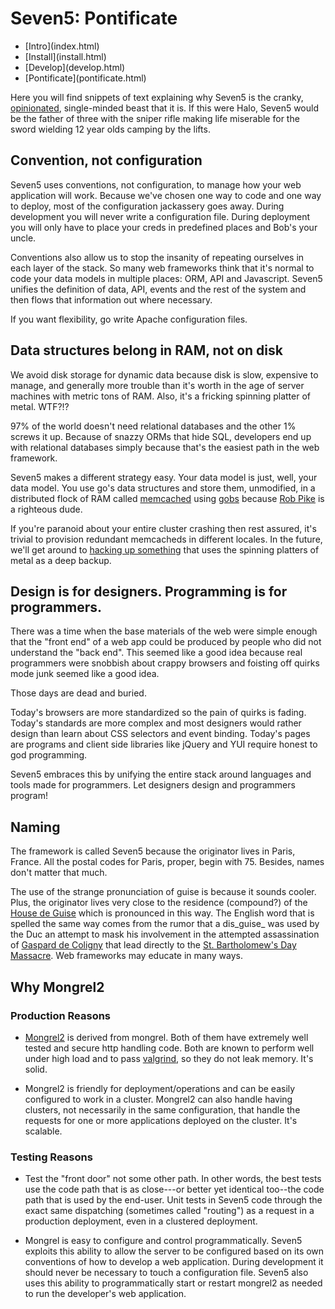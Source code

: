 # Seven5: Pontificate

<nav>
    <ul>
        <li>[Intro](index.html)</li>
        <li>[Install](install.html)</li>
        <li>[Develop](develop.html)</li>
        <li>[Pontificate](pontificate.html)</li>
    </ul>
</nav>

Here you will find snippets of text explaining why Seven5 is the cranky, [opinionated](http://gettingreal.37signals.com/ch04_Make_Opinionated_Software.php), single-minded beast that it is.  If this were Halo, Seven5 would be the father of three with the sniper rifle making life miserable for the sword wielding 12 year olds camping by the lifts.

## Convention, not configuration

Seven5 uses conventions, not configuration, to manage how your web application will work.  Because we've chosen one way to code and one way to deploy, most of the configuration jackassery goes away.  During development you will never write a configuration file.  During deployment you will only have to place your creds in predefined places and Bob's your uncle.

Conventions also allow us to stop the insanity of repeating ourselves in each layer of the stack.  So many web frameworks think that it's normal to code your data models in multiple places: ORM, API and Javascript.  Seven5 unifies the definition of data, API, events and the rest of the system and then flows that information out where necessary.

If you want flexibility, go write Apache configuration files.


## Data structures belong in RAM, not on disk

We avoid disk storage for dynamic data because disk is slow, expensive to manage, and generally more trouble than it's worth in the age of server machines with metric tons of RAM.  Also, it's a fricking spinning platter of metal.  WTF?!? 

97% of the world doesn't need relational databases and the other 1% screws it up.  Because of snazzy ORMs that hide SQL, developers end up with relational databases simply because that's the easiest path in the web framework.

Seven5 makes a different strategy easy.  Your data model is just, well, your data model.  You use go's data structures and store them, unmodified, in a distributed flock of RAM called [memcached](http://memcached.org/) using [gobs](http://blog.golang.org/2011/03/gobs-of-data.html) because [Rob Pike](http://en.wikipedia.org/wiki/Rob_Pike) is a righteous dude.

If you're paranoid about your entire cluster crashing then rest assured, it's trivial to provision redundant memcacheds in different locales.  In the future, we'll get around to [hacking up something](http://code.google.com/p/leveldb-go/) that uses the spinning platters of metal as a deep backup.

## Design is for designers. Programming is for programmers.

There was a time when the base materials of the web were simple enough that the "front end" of a web app could be produced by people who did not understand the "back end".  This seemed like a good idea because real programmers were snobbish about crappy browsers and foisting off quirks mode junk seemed like a good idea.

Those days are dead and buried.

Today's browsers are more standardized so the pain of quirks is fading.  Today's standards are more complex and most designers would rather design than learn about CSS selectors and event binding.  Today's pages are programs and client side libraries like jQuery and YUI require honest to god programming.

Seven5 embraces this by unifying the entire stack around languages and tools made for programmers.  Let designers design and programmers program!

## Naming

The framework is called Seven5 because the originator lives in Paris, France. All the postal codes for Paris, proper, begin with 75.  Besides, names don't matter that much.

The use of the strange pronunciation of guise is because it sounds cooler. Plus, the originator lives very close to the residence (compound?) of the  [House de Guise](http://en.wikipedia.org/wiki/House_of_Guise) which is  pronounced in this way.   The English word that is spelled the same way comes from the rumor that a dis_guise_ was used by the Duc an attempt to mask his involvement in the attempted assassination of  [Gaspard de Coligny](http://en.wikipedia.org/wiki/Gaspard_de_Coligny) that lead directly to the  [St. Bartholomew's Day Massacre](http://en.wikipedia.org/wiki/St._Bartholomew's_Day_massacre). Web frameworks  may educate in many ways.

## Why Mongrel2

### Production Reasons

* [Mongrel2](http://www.mongrel2.org) is derived from mongrel.  Both of them have extremely well tested and secure http handling code.  Both are known to perform well under high load and to pass [valgrind](http://www.valgrind.org), so they do not leak memory.  It's solid.

* Mongrel2 is friendly for deployment/operations and can be easily configured to work in a cluster.  Mongrel2 can also handle having clusters, not necessarily in the same configuration, that handle the requests for one or more applications deployed on the cluster.  It's scalable.

### Testing Reasons

* Test the "front door" not some other path.  In other words, the best tests  use the code path that is as close---or better yet identical too--the code path  that is used by the end-user.  Unit tests in Seven5 code through the exact same dispatching (sometimes called "routing") as a request in a production deployment, even in a clustered deployment.

* Mongrel is easy to configure and control programmatically.  Seven5  exploits this ability to allow the server to be configured based on its own conventions of how to develop a web application.  During development it  should never be necessary to touch a configuration file.  Seven5 also uses this ability to programmatically start or restart mongrel2 as needed to run the developer's web application.
